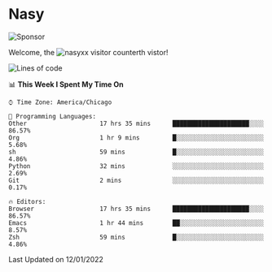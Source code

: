 # Nasy

<!--
<p align="center">
<img height="200" src="https://github-readme-stats.vercel.app/api?username=nasyxx&count_private=true&show_icons=true&theme=dracula&include_all_commits=true"/>
<img height="200" src="https://github-readme-stats.vercel.app/api/top-langs/?username=nasyxx&theme=dracula&hide=html,jupyter+notebook&count_private=true&show_icons=true"/>
</p>

  
----------------
-->

![Sponsor](https://img.shields.io/static/v1.svg?label=Sponsor&message=%E2%9D%A4&logo=GitHub&style=flat&color=pink)
 
Welcome, the ![nasyxx visitor counter](https://count.getloli.com/get/@nasyxx?theme=rule34)th vistor!
 
<!--START_SECTION:waka-->
![Lines of code](https://img.shields.io/badge/From%20Hello%20World%20I%27ve%20Written-5%20Million%20lines%20of%20code-blue)

📊 **This Week I Spent My Time On** 

```text
⌚︎ Time Zone: America/Chicago

💬 Programming Languages: 
Other                    17 hrs 35 mins      █████████████████████░░░░   86.57% 
Org                      1 hr 9 mins         █░░░░░░░░░░░░░░░░░░░░░░░░   5.68% 
sh                       59 mins             █░░░░░░░░░░░░░░░░░░░░░░░░   4.86% 
Python                   32 mins             ░░░░░░░░░░░░░░░░░░░░░░░░░   2.69% 
Git                      2 mins              ░░░░░░░░░░░░░░░░░░░░░░░░░   0.17%

🔥 Editors: 
Browser                  17 hrs 35 mins      █████████████████████░░░░   86.57% 
Emacs                    1 hr 44 mins        ██░░░░░░░░░░░░░░░░░░░░░░░   8.57% 
Zsh                      59 mins             █░░░░░░░░░░░░░░░░░░░░░░░░   4.86%

```


 Last Updated on 12/01/2022
<!--END_SECTION:waka-->

<!-- ![visitors](https://visitor-badge.laobi.icu/badge?page_id=nasyxx.nasyxx) -->
